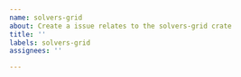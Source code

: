 ```yaml
---
name: solvers-grid
about: Create a issue relates to the solvers-grid crate
title: ''
labels: solvers-grid
assignees: ''

---
```

